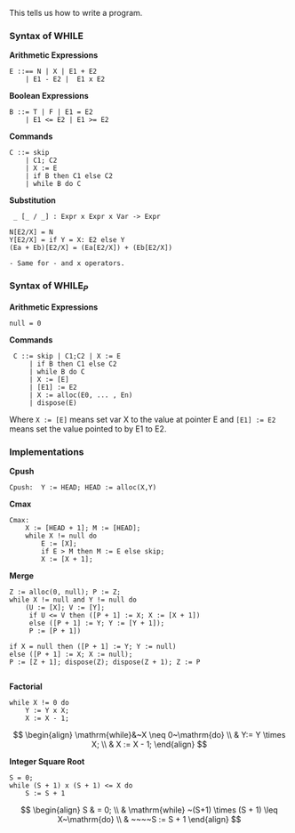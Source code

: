 This tells us how to write a program.

### Syntax of $\mathrm{WHILE}$

**Arithmetic Expressions**
```
E ::== N | X | E1 + E2
	| E1 - E2 |  E1 x E2
```

**Boolean Expressions**
```
B ::= T | F | E1 = E2
	| E1 <= E2 | E1 >= E2
```

**Commands**

```
C ::= skip
	| C1; C2
	| X := E
	| if B then C1 else C2
	| while B do C
```

**Substitution**
```
 _ [_ / _] : Expr x Expr x Var -> Expr

N[E2/X] = N
Y[E2/X] = if Y = X: E2 else Y
(Ea + Eb)[E2/X] = (Ea[E2/X]) + (Eb[E2/X]) 

- Same for - and x operators.
```



### Syntax of $\mathrm{WHILE}_P$

**Arithmetic Expressions**
```
null = 0
```



**Commands**
```
 C ::= skip | C1;C2 | X := E
	 | if B then C1 else C2
	 | while B do C
	 | X := [E] 
	 | [E1] := E2
	 | X := alloc(E0, ... , En)
	 | dispose(E)
```


Where `X := [E]` means set var X to the value at pointer E and `[E1] := E2` means set the value pointed to by E1 to E2.


### Implementations

**Cpush**
```
Cpush:  Y := HEAD; HEAD := alloc(X,Y)
```

**Cmax**
```
Cmax: 
	X := [HEAD + 1]; M := [HEAD];
	while X != null do
		E := [X];
		if E > M then M := E else skip;
		X := [X + 1];
```


**Merge**
``` Merging lists X and Y. Assuming they're both sorted.
Z := alloc(0, null); P := Z;
while X != null and Y != null do
	(U := [X]; V := [Y];
	 if U <= V then ([P + 1] := X; X := [X + 1])
	 else ([P + 1] := Y; Y := [Y + 1]);
	 P := [P + 1])

if X = null then ([P + 1] := Y; Y := null)
else ([P + 1] := X; X := null);
P := [Z + 1]; dispose(Z); dispose(Z + 1); Z := P


```


**Factorial**
```
while X != 0 do
	Y := Y x X;
	X := X - 1;
```

$$
\begin{align}
\mathrm{while}&~X \neq 0~\mathrm{do} \\
& Y:= Y \times X; \\
& X := X - 1;
\end{align}
$$


**Integer Square Root**
```
S = 0;
while (S + 1) x (S + 1) <= X do
	S := S + 1
```

$$
\begin{align}
S & = 0; \\
& \mathrm{while} ~(S+1) \times (S + 1) \leq X~\mathrm{do} \\
& ~~~~S := S + 1
\end{align}
$$